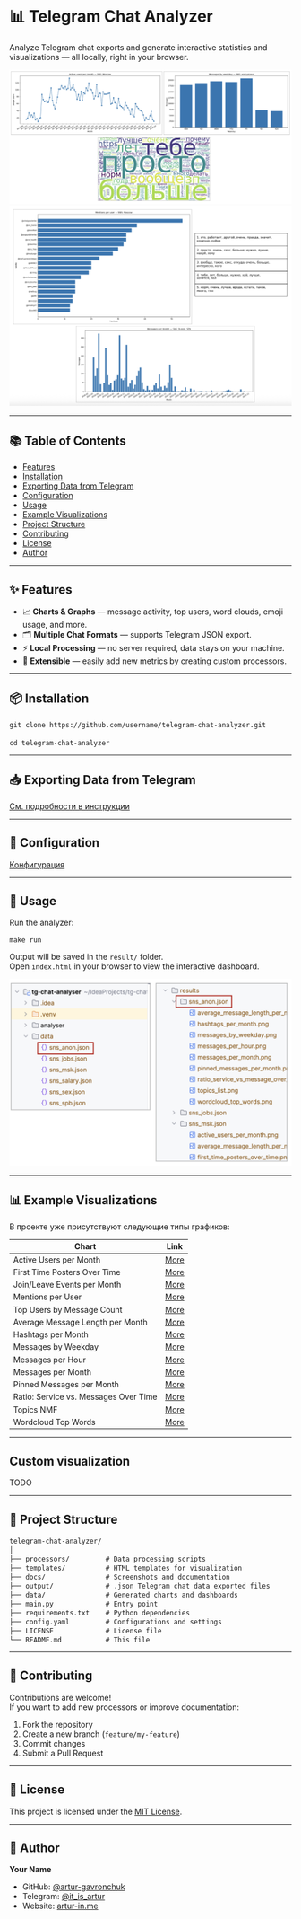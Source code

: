 # 📊 Telegram Chat Analyzer

Analyze Telegram chat exports and generate interactive statistics and visualizations — all locally, right in your
browser.

![Dashboard Example 1](docs/main_readme/example_graphics_1.png)
![Dashboard Example 2](docs/main_readme/example_graphics_2.png)

---

## 📚 Table of Contents

- [Features](#-features)
- [Installation](#-installation)
- [Exporting Data from Telegram](#-exporting-data-from-telegram)
- [Configuration](#-configuration)
- [Usage](#-usage)
- [Example Visualizations](#-example-visualizations)
- [Project Structure](#-project-structure)
- [Contributing](#-contributing)
- [License](#-license)
- [Author](#-author)

---

## ✨ Features

- 📈 **Charts & Graphs** — message activity, top users, word clouds, emoji usage, and more.
- 🗂 **Multiple Chat Formats** — supports Telegram JSON export.
- ⚡ **Local Processing** — no server required, data stays on your machine.
- 🔌 **Extensible** — easily add new metrics by creating custom processors.

---

## 📦 Installation

```
git clone https://github.com/username/telegram-chat-analyzer.git

сd telegram-chat-analyzer
```

---

## 📥 Exporting Data from Telegram

[См. подробности в инструкции](docs/how_to_extract_data/how_to_extract_data.md)

---

## 🚀 Configuration

[Конфигурация](config.yaml)


---

## 🚀 Usage

Run the analyzer:

```
make run
```

Output will be saved in the `result/` folder.  
Open `index.html` in your browser to view the interactive dashboard.

![Результат выполнения](docs/main_readme/data_result.png)

---

## 📊 Example Visualizations

В проекте уже присутствуют следующие типы графиков:

| Chart | Link                                                             |
|-------|------------------------------------------------------------------|
| Active Users per Month | [More](docs/graphics_info/active_users_per_month.md)             |
| First Time Posters Over Time | [More](docs/graphics_info/first_time_posters_over_time.md)       |
| Join/Leave Events per Month | [More](docs/graphics_info/join_leave_events_per_month.md)        |
| Mentions per User | [More](docs/graphics_info/mentions_per_user.md)                  |
| Top Users by Message Count | [More](docs/graphics_info/top_users_by_messages_from_id.md)      |
| Average Message Length per Month | [More](docs/graphics_info/average_message_length_per_month.md)   |
| Hashtags per Month | [More](docs/graphics_info/hashtags_per_month.md)                 |
| Messages by Weekday | [More](docs/graphics_info/messages_by_weekday.md)                |
| Messages per Hour | [More](docs/graphics_info/messages_per_hour.md)                  |
| Messages per Month | [More](docs/graphics_info/messages_per_month.md)                 |
| Pinned Messages per Month | [More](docs/graphics_info/pinned_messages_per_month.md)          |
| Ratio: Service vs. Messages Over Time | [More](docs/graphics_info/ratio_service_vs_message_over_time.md) |
| Topics NMF | [More](docs/graphics_info/topics_nmf.md)                         |
| Wordcloud Top Words | [More](docs/graphics_info/wordcloud_top_words.md)                |

---

## Custom visualization

TODO


---

## 📂 Project Structure

```
telegram-chat-analyzer/
│
├── processors/         # Data processing scripts
├── templates/          # HTML templates for visualization
├── docs/               # Screenshots and documentation
├── output/             # .json Telegram chat data exported files
├── data/               # Generated charts and dashboards
├── main.py             # Entry point
├── requirements.txt    # Python dependencies
├── config.yaml         # Configurations and settings
├── LICENSE             # License file
└── README.md           # This file
```

---

## 🤝 Contributing

Contributions are welcome!  
If you want to add new processors or improve documentation:

1. Fork the repository
2. Create a new branch (`feature/my-feature`)
3. Commit changes
4. Submit a Pull Request

---

## 📜 License

This project is licensed under the [MIT License](LICENSE).

---

## 👤 Author

**Your Name**

- GitHub: [@artur-gavronchuk](https://github.com/artur-gavronchuk)
- Telegram: [@it_is_artur](https://t.me/it_is_artur)
- Website: [artur-in.me](https://artur-in.me/)
